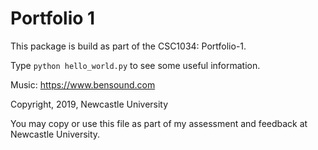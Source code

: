 Portfolio 1
===========

This package is build as part of the CSC1034: Portfolio-1.

Type `python hello_world.py` to see some useful information.

Music: https://www.bensound.com

Copyright, 2019, Newcastle University

You may copy or use this file as part of my assessment and feedback at Newcastle University.


